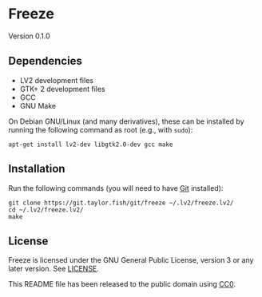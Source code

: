 Freeze
======

Version 0.1.0


Dependencies
------------

* LV2 development files
* GTK+ 2 development files
* GCC
* GNU Make

On Debian GNU/Linux (and many derivatives), these can be installed by running
the following command as root (e.g., with ``sudo``):

```
apt-get install lv2-dev libgtk2.0-dev gcc make
```


Installation
------------

Run the following commands (you will need to have [Git] installed):

```
git clone https://git.taylor.fish/git/freeze ~/.lv2/freeze.lv2/
cd ~/.lv2/freeze.lv2/
make
```

[Git]: https://git-scm.com/


License
-------

Freeze is licensed under the GNU General Public License, version 3 or any later
version. See [LICENSE].

This README file has been released to the public domain using [CC0].

[LICENSE]: LICENSE
[CC0]: https://creativecommons.org/publicdomain/zero/1.0/
